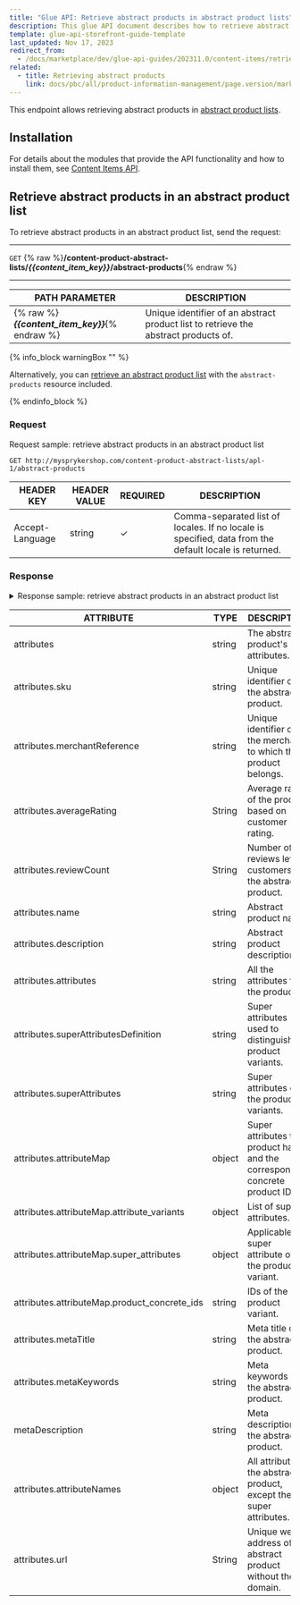 ```yaml
---
title: "Glue API: Retrieve abstract products in abstract product lists"
description: This glue API document describes how to retrieve abstract products in abstract product lists.
template: glue-api-storefront-guide-template
last_updated: Nov 17, 2023
redirect_from:
  - /docs/marketplace/dev/glue-api-guides/202311.0/content-items/retrieving-abstract-products-in-abstract-product-lists.html
related:
  - title: Retrieving abstract products
    link: docs/pbc/all/product-information-management/page.version/marketplace/manage-using-glue-api/glue-api-retrieve-abstract-products.html
---
```


This endpoint allows retrieving abstract products in [abstract product lists](/docs/pbc/all/content-management-system/{{page.version}}/base-shop/navigation-feature-overview.html).

## Installation

For details about the modules that provide the API functionality and how to install them, see [Content Items API](/docs/pbc/all/content-management-system/{{page.version}}/base-shop/install-and-upgrade/install-glue-api/install-the-content-items-glue-api.html).

## Retrieve abstract products in an abstract product list


To retrieve abstract products in an abstract product list, send the request:


***
`GET` {% raw %}**/content-product-abstract-lists/*{{content_item_key}}*/abstract-products**{% endraw %}
***

| PATH PARAMETER | DESCRIPTION      |
| ----------------- | -------------------------- |
| {% raw %}***{{content_item_key}}***{% endraw %}   | Unique identifier of an abstract product list to  retrieve the abstract products of. |


{% info_block warningBox "" %}

Alternatively, you can [retrieve an abstract product list](/docs/pbc/all/content-management-system/{{page.version}}/base-shop/manage-using-glue-api/glue-api-retrieve-abstract-product-list-content-items.html#retrieve-abstract-product-list-content-item) with the `abstract-products` resource included.

{% endinfo_block %}

### Request

Request sample: retrieve abstract products in an abstract product list

`GET http://mysprykershop.com/content-product-abstract-lists/apl-1/abstract-products`


| HEADER KEY | HEADER VALUE | REQUIRED | DESCRIPTION |
| --- | --- | --- | --- |
| Accept-Language | string | &check; | Comma-separated list of locales. If no locale is specified, data from the default locale is returned. |



### Response

<details>
<summary>Response sample: retrieve abstract products in an abstract product list</summary>

```json
{
    "data": [
        {
            "type": "abstract-products",
            "id": "204",
            "attributes": {
                "sku": "204",
                "merchantReference": "MER000002",
                "averageRating": null,
                "reviewCount": 0,
                "name": "Sony PXW-FS5K",
                "description": "Take control and shoot your way Real cinematic images and sound: Explore a new dimension in creative artistry. Capture beautifully detailed, cinematic video images plus high-quality audio in cinematic 24 frames per second. Add some power to your shots: Add an E-mount lens with a power zoom and smoothly focus in on your subject with up to 11x magnification. Capture it all in HD: Capture all the detail with Full HD 1920 x 1080 video shooting (AVCHD format) at 24mbs for increased detail and clarity. DSLR quality photos: Shoot stills with DSLR-like picture quality and shallow depth of field for professional looking shots.",
                "attributes": {
                    "iso_sensitivity": "3200",
                    "sensor_type": "CMOS",
                    "white_balance": "Auto",
                    "wi_fi": "yes",
                    "brand": "Sony",
                    "color": "Black"
                },
                "superAttributesDefinition": [
                    "color"
                ],
                "superAttributes": {
                    "color": [
                        "Black"
                    ]
                },
                "attributeMap": {
                    "product_concrete_ids": [
                        "204_29851280"
                    ],
                    "super_attributes": {
                        "color": [
                            "Black"
                        ]
                    },
                    "attribute_variants": [],
                    "attribute_variant_map": {
                        "286": []
                    }
                },
                "metaTitle": "Sony PXW-FS5K",
                "metaKeywords": "Sony,Smart Electronics",
                "metaDescription": "Take control and shoot your way Real cinematic images and sound: Explore a new dimension in creative artistry. Capture beautifully detailed, cinematic vide",
                "attributeNames": {
                    "iso_sensitivity": "ISO sensitivity",
                    "sensor_type": "Sensor type",
                    "white_balance": "White balance",
                    "wi_fi": "Wi-Fi",
                    "brand": "Brand",
                    "color": "Color"
                },
                "url": "/en/sony-pxw-fs5k-204"
            },
            "links": {
                "self": "https://glue.mysprykershop.com/abstract-products/204"
            }
        },
        {
            "type": "abstract-products",
            "id": "205",
            "attributes": {
                "sku": "205",
                "merchantReference": "MER000002",
                "averageRating": null,
                "reviewCount": 0,
                "name": "Toshiba CAMILEO S30",
                "description": "Reach out Reach out with your 10x digital zoom and control recordings on the large 3-inch touchscreen LCD monitor. Create multi-scene video files thanks to the new Pause feature button! Save the best moments of your life with your CAMILEO S30 camcorder. Real cinematic images and sound: Explore a new dimension in creative artistry. Capture beautifully detailed, cinematic video images plus high-quality audio in cinematic 24 frames per second.",
                "attributes": {
                    "total_megapixels": "8 MP",
                    "display": "LCD",
                    "self_timer": "10 s",
                    "weight": "118 g",
                    "brand": "Toshiba",
                    "color": "Black"
                },
                "superAttributesDefinition": [
                    "total_megapixels",
                    "color"
                ],
                "superAttributes": {
                    "color": [
                        "Grey"
                    ]
                },
                "attributeMap": {
                    "product_concrete_ids": [
                        "205_6350138"
                    ],
                    "super_attributes": {
                        "color": [
                            "Grey"
                        ]
                    },
                    "attribute_variants": [],
                    "attribute_variant_map": {
                        "287": []
                    }
                },
                "metaTitle": "Toshiba CAMILEO S30",
                "metaKeywords": "Toshiba,Smart Electronics",
                "metaDescription": "Reach out Reach out with your 10x digital zoom and control recordings on the large 3-inch touchscreen LCD monitor. Create multi-scene video files thanks to",
                "attributeNames": {
                    "total_megapixels": "Total Megapixels",
                    "display": "Display",
                    "self_timer": "Self-timer",
                    "weight": "Weight",
                    "brand": "Brand",
                    "color": "Color"
                },
                "url": "/en/toshiba-camileo-s30-205"
            },
            "links": {
                "self": "https://glue.mysprykershop.com/abstract-products/205"
            }
        }
    ],
    "links": {
        "self": "https://glue.mysprykershop.com/content-product-abstract-lists/apl-1/access-tokens"
    }
}
```

</details>

| ATTRIBUTE    | TYPE   | DESCRIPTION   |
| ---------------- | ----- | ----------------------- |
| attributes     | string | The abstract product's attributes.  |
| attributes.sku      | string | Unique identifier of the abstract product.    |
| attributes.merchantReference | string | Unique identifier of the merchant to which this product belongs.|
| attributes.averageRating | String | Average rating of the product based on customer rating. |
| attributes.reviewCount | String | Number of reviews left by customers for the abstract product. |
| attributes.name     | string | Abstract product name.        |
| attributes.description   | string | Abstract product description.  |
| attributes.attributes   | string | All the attributes for the product.     |
| attributes.superAttributesDefinition  | string | Super attributes used to distinguish product variants. |
| attributes.superAttributes    | string | Super attributes of the product variants. |
| attributes.attributeMap   | object | Super attributes the product has and the corresponding concrete product IDs. |
| attributes.attributeMap.attribute_variants   | object | List of super attributes.   |
| attributes.attributeMap.super_attributes   | object | Applicable super attribute of the product variant. |
| attributes.attributeMap.product_concrete_ids | string | IDs of the product variant.   |
| attributes.metaTitle    | string | Meta title of the abstract product.     |
| attributes.metaKeywords   | string | Meta keywords of the abstract product.    |
| metaDescription  | string | Meta description of the abstract product.    |
| attributes.attributeNames     | object | All attributes the abstract product, except the super attributes. |
| attributes.url | String | Unique web address of the abstract product without the domain.|
